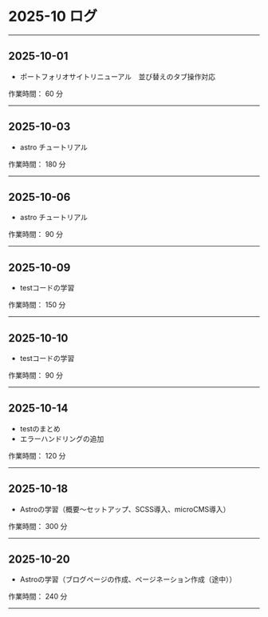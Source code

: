 # 2025-10 ログ

---

## 2025-10-01

- ポートフォリオサイトリニューアル　並び替えのタブ操作対応

作業時間： 60 分

---

## 2025-10-03

- astro チュートリアル

作業時間： 180 分

---

## 2025-10-06

- astro チュートリアル

作業時間： 90 分

---

## 2025-10-09

- testコードの学習

作業時間： 150 分

---

## 2025-10-10

- testコードの学習

作業時間： 90 分

---

## 2025-10-14

- testのまとめ
- エラーハンドリングの追加

作業時間： 120 分

---

## 2025-10-18

- Astroの学習（概要～セットアップ、SCSS導入、microCMS導入）

作業時間： 300 分

---

## 2025-10-20

- Astroの学習（ブログページの作成、ページネーション作成（途中））

作業時間： 240 分

---
